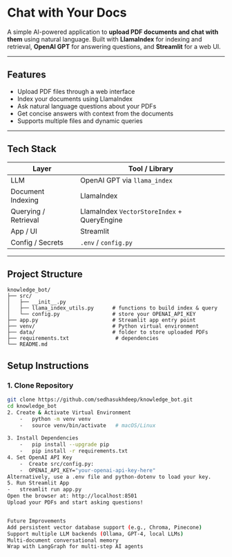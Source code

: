 # Chat with Your Docs

A simple AI-powered application to **upload PDF documents and chat with them** using natural language. Built with **LlamaIndex** for indexing and retrieval, **OpenAI GPT** for answering questions, and **Streamlit** for a web UI.

---

## Features

- Upload PDF files through a web interface
- Index your documents using LlamaIndex
- Ask natural language questions about your PDFs
- Get concise answers with context from the documents
- Supports multiple files and dynamic queries

---

## Tech Stack

| Layer                  | Tool / Library                    |
|------------------------|----------------------------------|
| LLM                    | OpenAI GPT via `llama_index`     |
| Document Indexing      | LlamaIndex                        |
| Querying / Retrieval   | LlamaIndex `VectorStoreIndex` + QueryEngine |
| App / UI               | Streamlit                         |
| Config / Secrets       | `.env` / `config.py`             |

---

## Project Structure

```text
knowledge_bot/
├── src/
│   ├── __init__.py
│   ├── llama_index_utils.py      # functions to build index & query
│   └── config.py                 # store your OPENAI_API_KEY
├── app.py                        # Streamlit app entry point
├── venv/                         # Python virtual environment
├── data/                         # folder to store uploaded PDFs
├── requirements.txt               # dependencies
└── README.md
```

## Setup Instructions

### 1. Clone Repository

```bash
git clone https://github.com/sedhasukhdeep/knowledge_bot.git
cd knowledge_bot
2. Create & Activate Virtual Environment
    -   python -m venv venv
    -   source venv/bin/activate   # macOS/Linux
    
3. Install Dependencies
    -   pip install --upgrade pip
    -   pip install -r requirements.txt
4. Set OpenAI API Key
    -  Create src/config.py:
    -  OPENAI_API_KEY="your-openai-api-key-here"
Alternatively, use a .env file and python-dotenv to load your key.
5. Run Streamlit App
-   streamlit run app.py
Open the browser at: http://localhost:8501
Upload your PDFs and start asking questions!


Future Improvements
Add persistent vector database support (e.g., Chroma, Pinecone)
Support multiple LLM backends (Ollama, GPT-4, local LLMs)
Multi-document conversational memory
Wrap with LangGraph for multi-step AI agents
